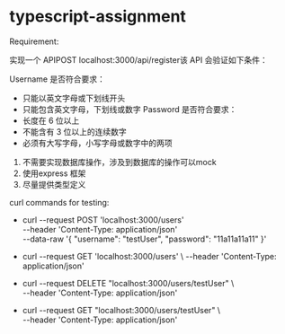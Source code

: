 # typescript-assignment

Requirement: 

实现一个 APIPOST localhost:3000/api/register该 API 会验证如下条件：

Username 是否符合要求：
- 只能以英文字母或下划线开头
- 只能包含英文字母，下划线或数字
Password 是否符合要求：
- 长度在 6 位以上
- 不能含有 3 位以上的连续数字
- 必须有大写字母，小写字母或数字中的两项

1. 不需要实现数据库操作，涉及到数据库的操作可以mock
2. 使用express 框架
3. 尽量提供类型定义


curl commands for testing:


- curl --request POST 'localhost:3000/users' \
--header 'Content-Type: application/json' \
--data-raw '{
    "username": "testUser",
    "password": "11a11a11a11"
}'

- curl --request GET 'localhost:3000/users' \ 
--header 'Content-Type: application/json'  

- curl --request DELETE "localhost:3000/users/testUser" \                              
--header 'Content-Type: application/json'

- curl --request GET "localhost:3000/users/testUser" \                               
--header 'Content-Type: application/json'
